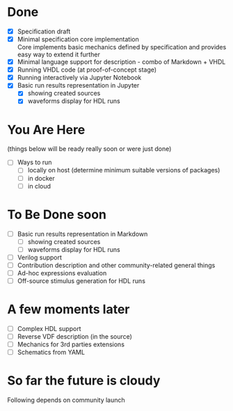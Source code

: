 # Done

- [x] Specification draft
- [x] Minimal specification core implementation
  <br> Core implements basic mechanics defined by specification and provides easy way to extend it further
- [x] Minimal language support for description - combo of Markdown + VHDL
- [x] Running VHDL code (at proof-of-concept stage)
- [x] Running interactively via Jupyter Notebook
- [x] Basic run results representation in Jupyter
  - [x] showing created sources
  - [x] waveforms display for HDL runs

# You Are Here

(things below will be ready really soon or were just done)

- [ ] Ways to run
  - [ ] locally on host (determine minimum suitable versions of packages)
  - [ ] in docker
  - [ ] in cloud

# To Be Done soon

- [ ] Basic run results representation in Markdown
  - [ ] showing created sources
  - [ ] waveforms display for HDL runs
- [ ] Verilog support
- [ ] Contribution description and other community-related general things
- [ ] Ad-hoc expressions evaluation
- [ ] Off-source stimulus generation for HDL runs

# A few moments later

- [ ] Complex HDL support
- [ ] Reverse VDF description (in the source)
- [ ] Mechanics for 3rd parties extensions
- [ ] Schematics from YAML

# So far the future is cloudy

Following depends on community launch

